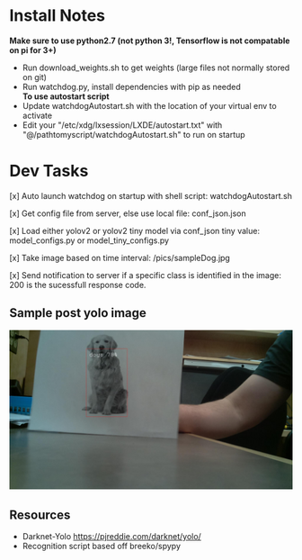 # Install Notes
**Make sure to use python2.7 (not python 3!, Tensorflow is not compatable on pi for 3+)**
- Run download_weights.sh to get weights (large files not normally stored on git)
- Run watchdog.py, install dependencies with pip as needed</br>
**To use autostart script** 
- Update watchdogAutostart.sh with the location of your virtual env to activate
- Edit your "/etc/xdg/lxsession/LXDE/autostart.txt" with "@/pathtomyscript/watchdogAutostart.sh" to run on startup

# Dev Tasks
[x] Auto launch watchdog on startup with shell script: watchdogAutostart.sh

[x] Get config file from server, else use local file: conf_json.json

[x] Load either yolov2 or yolov2 tiny model via conf_json tiny value: model_configs.py or model_tiny_configs.py

[x] Take image based on time interval: /pics/sampleDog.jpg

[x] Send notification to server if a specific class is identified in the image: 200 is the sucessfull response code.

## Sample post yolo image
![Sample Post Yolo image with Dog](pics/sampleDog.jpg)

## Resources
- Darknet-Yolo https://pjreddie.com/darknet/yolo/
- Recognition script based off breeko/spypy

